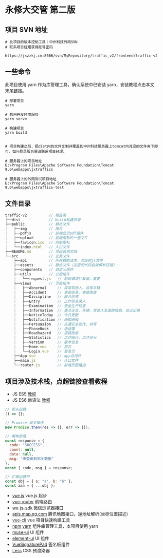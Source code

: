 # 永修大交管 第二版

## 项目 SVN 地址

```
# 此项目的版本控制工具：中州科技外网SVN
# 联系项目经理获得账号密码

https://jszzkj.cn:8666/svn/MyRepository/traffic_v2/frontend/traffic-v2
```

## 一些命令

此项目使用 yarn 作为库管理工具，确认系统中已安装 yarn，安装教程点击本文末尾链接。

```
# 部署项目
yarn

# 启用开发环境服务
yarn serve

# 构建项目
yarn build


# 项目构建之后，把dist内的文件复制并覆盖到中州科技服务器上tomcat内对应的文件夹下即可，如何登录服务器请联系项目经理。

# 服务器上的项目地址
E:\Program Files\Apache Software Foundation\Tomcat 9.0\webapps\jxtraffics

# 服务器上的外网测试项目地址
E:\Program Files\Apache Software Foundation\Tomcat 9.0\webapps\jxtraffics-test

```

## 文件目录

```javascript
traffic-v2          // 根目录
├──dist             // build构建目录
├──public           // 静态文件
|   ├──img          // 图片
|   ├──pdfjs        // 前端显示pdf插件
|   ├──upload       // 前端用到的一些文件
|   ├──favicon.ico  // 网站图标
|   └──index.html   // 入口文件
├──README.md        // 项目说明文档
└──src              // 业务文件
    ├──api          // 所有数据请求，对应的js文件
    ├──assets       // 静态文件（这里的代码会被解析压缩）
    ├──components   // 自定义组件
    ├──utils        // 公用组件
    |   └──request.js   // 前端请求拦截器，重要
    ├──views        // 页面组件
    |   ├──Abnormal     // 异常驾驶人、异常车辆
    |   ├──Accident     // 事故信息、事故倒查
    |   ├──Discipline   // 联合惩戒
    |   ├──Entry        // 工作信息录入
    |   ├──Examination  // 安全生产检查
    |   ├──Information  // 重点企业、车辆、驾驶人及道路信息，会议记录
    |   ├──NoticeToday  // 今日更新
    |   ├──Notification // 通知通报
    |   ├──Persuasion   // 交通安全宣传、劝导
    |   ├──PhoneBook    // 电话簿
    |   ├──Roadhazard   // 道路隐患
    |   ├──Statistics   // 工作统计、工作评分
    |   ├──Version      // 版本信息
    |   ├──Home.vue     // 首页
    |   └──Login.vue    // 登录页
    ├──App.vue          // app总组件
    ├──main.js          // 入口文件
    └──router.js        // 前端页面路由
```

## 项目涉及技术栈，点超链接查看教程

- JS ES5 [教程](https://wangdoc.com/javascript/)
- JS ES6 新语法 [教程](http://es6.ruanyifeng.com/#README)

```javascript
// 箭头函数
() => {};

// Promise 异步操作
new Promise.then(res => {}, err => {});

// 解构赋值
const response = {
  code: "SUCCESS",
  count: null,
  data: null,
  msg: "未查询到相关数据"
};
const { code, msg } = response;

// 扩展运算符
const obj = { a: "a", b: "b" };
const aaa = { ...obj };
```

- [vue.js](https://cn.vuejs.org/v2/guide/) vue.js 起步
- [vue-router](https://router.vuejs.org/zh/) 前端路由
- [wx-js-sdk](https://mp.weixin.qq.com/wiki?t=resource/res_main&id=mp1421141115) 微信浏览器接口
- [apis.map.qq.com](https://lbs.qq.com/webservice_v1/guide-gcoder.html) 腾讯地图接口，逆地址解析(坐标位置描述)
- [vue-cli](https://cli.vuejs.org/zh/guide/) vue 项目快速构建工具
- [npm](https://www.npmjs.cn/) [yarn](https://yarnpkg.com/zh-Hans/docs/getting-started) 组件库管理工具，本项目使用 yarn
- [muse-ui](https://muse-ui.org/#/zh-CN/installation) UI 组件
- [element-ui](https://element.eleme.cn/#/zh-CN/component/installation) UI 组件
- [VueSignaturePad](https://github.com/szimek/signature_pad) 签名板组件
- [Less](http://lesscss.org/) CSS 预渲染器
